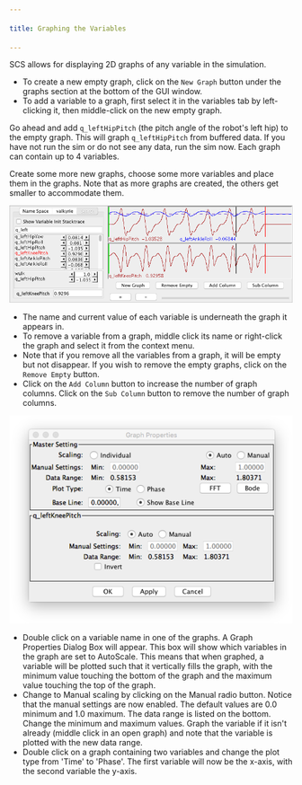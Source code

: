 ```yaml
---

title: Graphing the Variables

---
```

SCS allows for displaying 2D graphs of any variable in the simulation.

* To create a new empty graph, click on the `New Graph` button under the graphs section at the bottom of the GUI window.
* To add a variable to a graph, first select it in the variables tab by left-clicking it, then middle-click on the new empty graph.  

Go ahead and add `q_leftHipPitch` (the pitch angle of the robot's left hip) to the empty graph.  This will graph `q_leftHipPitch` from buffered data. If you have not run the sim or do not see any data, run the sim now.  Each graph can contain up to 4 variables.

Create some more new graphs, choose some more variables and place them in the graphs. Note that as more graphs are created, the others get smaller to accommodate them.

![VarGraph](/resources/images/scs-tutorials/scsVariablesGraph.png)

* The name and current value of each variable is underneath the graph it appears in. 
* To remove a variable from a graph, middle click its name or right-click the graph and select it from the context menu. 
* Note that if you remove all the variables from a graph, it will be empty but not disappear. If you wish to remove the empty graphs, click on the `Remove Empty` button.
* Click on the `Add Column` button to increase the number of graph columns. Click on the `Sub Column` button to remove the number of graph columns.

![VarGraphProps](/resources/images/scs-tutorials/scsVariableGraphProperties.png)

* Double click on a variable name in one of the graphs. A Graph Properties Dialog Box will appear. This box will show which variables in the graph are set to AutoScale. This means that when graphed, a variable will be plotted such that it vertically fills the graph, with the minimum value touching the bottom of the graph and the maximum value touching the top of the graph. 
* Change to Manual scaling by clicking on the Manual radio button. Notice that the manual settings are now enabled. The default values are 0.0 minimum and 1.0 maximum. 
 The data range is listed on the bottom. Change the minimum and maximum values. Graph the variable if it isn't already (middle click in an open graph) and note that the variable is plotted with the new data range.
* Double click on a graph containing two variables and change the plot type from 'Time' to 'Phase'. The first variable will now be the x-axis, with the second variable the y-axis. 
